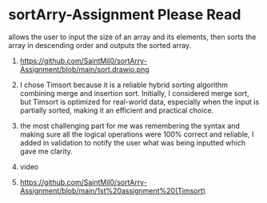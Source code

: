 # sortArry-Assignment Please Read
allows the user to input the size of an array and its elements, then sorts the array in descending order and outputs the sorted array. 


1. https://github.com/SaintMil0/sortArry-Assignment/blob/main/sort.drawio.png

2. I chose Timsort because it is a reliable hybrid sorting algorithm combining merge and insertion sort. Initially, I considered merge sort, but Timsort is optimized for real-world data, especially when the input is partially sorted, making it an efficient and practical choice.

3. the most challenging part for me was remembering the syntax and making sure all the logical operations were 100% correct and reliable, I added in validation to notify the user what was being inputted which gave me clarity.

4. video

5. https://github.com/SaintMil0/sortArry-Assignment/blob/main/1st%20assignment%20(Timsort)
